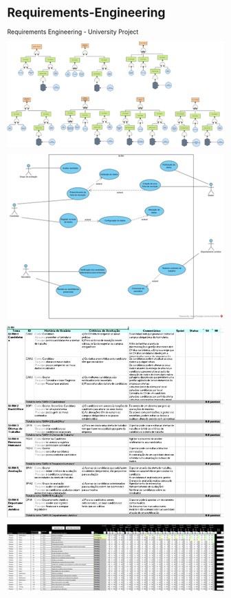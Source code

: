 # Requirements-Engineering
Requirements Engineering - University Project

![alt text](https://github.com/DrAlexWild/Requirements-Engineering/blob/main/FTA.PNG)

![alt text](https://github.com/DrAlexWild/Requirements-Engineering/blob/main/diagramaUseCase.jpg)

![alt text](https://github.com/DrAlexWild/Requirements-Engineering/blob/main/easybacklog.png)

![alt text](https://github.com/DrAlexWild/Requirements-Engineering/blob/main/git_scrum.PNG)
